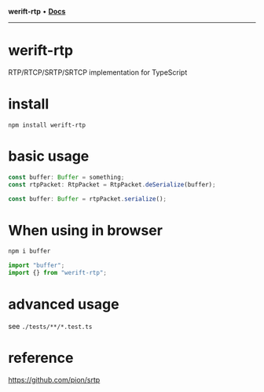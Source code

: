 **werift-rtp** • [**Docs**](globals.md)

***

# werift-rtp

RTP/RTCP/SRTP/SRTCP implementation for TypeScript

# install

`npm install werift-rtp`

# basic usage

```typescript
const buffer: Buffer = something;
const rtpPacket: RtpPacket = RtpPacket.deSerialize(buffer);

const buffer: Buffer = rtpPacket.serialize();
```

# When using in browser

```sh
npm i buffer
```

```ts
import "buffer";
import {} from "werift-rtp";
```

# advanced usage

see `./tests/**/*.test.ts`

# reference

https://github.com/pion/srtp
